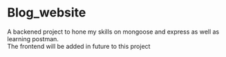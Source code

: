 # Blog_website
A backened project to hone my skills on mongoose and express as well as learning postman.
<br>
The frontend will be added in future to this project
